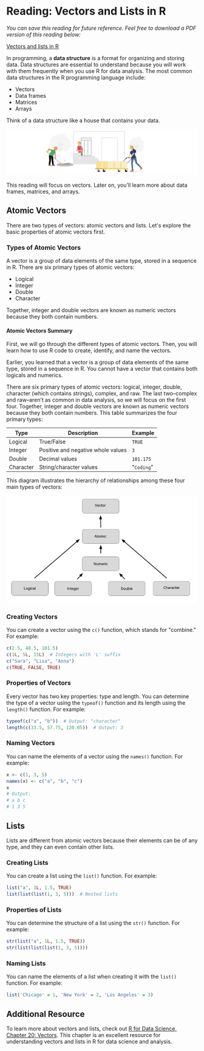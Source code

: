 # Reading: Vectors and Lists in R

*You can save this reading for future reference. Feel free to download a PDF version of this reading below:*

[Vectors and lists in R](./resources/vectors-and-lists-in-R.pdf)

In programming, a **data structure** is a format for organizing and storing data. Data structures are essential to understand because you will work with them frequently when you use R for data analysis. The most common data structures in the R programming language include:

- Vectors
- Data frames
- Matrices
- Arrays

Think of a data structure like a house that contains your data.

![Image of construction workers building the foundations of a house](./resources/img-1.png)

This reading will focus on vectors. Later on, you’ll learn more about data frames, matrices, and arrays.

## Atomic Vectors

There are two types of vectors: atomic vectors and lists. Let's explore the basic properties of atomic vectors first.

### Types of Atomic Vectors

A vector is a group of data elements of the same type, stored in a sequence in R. There are six primary types of atomic vectors:

- Logical
- Integer
- Double
- Character

Together, integer and double vectors are known as numeric vectors because they both contain numbers.

#### Atomic Vectors Summary

First, we will go through the different types of atomic vectors. Then, you will learn how to use R code to create, identify, and name the vectors.

Earlier, you learned that a vector is a group of data elements of the same type, stored in a sequence in R. You cannot have a vector that contains both logicals and numerics.

There are six primary types of atomic vectors: logical, integer, double, character (which contains strings), complex, and raw. The last two–complex and raw–aren’t as common in data analysis, so we will focus on the first four. Together, integer and double vectors are known as numeric vectors because they both contain numbers. This table summarizes the four primary types:

| Type     | Description              | Example  |
|----------|--------------------------|----------|
| Logical  | True/False               | `TRUE`    |
| Integer  | Positive and negative whole values | `3` |
| Double   | Decimal values           | `101.175`  |
| Character| String/character values  | "`Coding`" |

This diagram illustrates the hierarchy of relationships among these four main types of vectors:

![4-level Hierarchy of vectors](./resources/img-2.png)

### Creating Vectors

You can create a vector using the `c()` function, which stands for "combine." For example:

```r
c(2.5, 48.5, 101.5)
c(1L, 5L, 15L)  # Integers with 'L' suffix
c("Sara", "Lisa", "Anna")
c(TRUE, FALSE, TRUE)
```

### Properties of Vectors

Every vector has two key properties: type and length. You can determine the type of a vector using the `typeof()` function and its length using the `length()` function. For example:

```r
typeof(c("a", "b"))  # Output: "character"
length(c(33.5, 57.75, 120.05))  # Output: 3
```

### Naming Vectors

You can name the elements of a vector using the `names()` function. For example:

```r
x <- c(1, 3, 5)
names(x) <- c("a", "b", "c")
x
# Output:
# a b c
# 1 3 5
```

## Lists

Lists are different from atomic vectors because their elements can be of any type, and they can even contain other lists.

### Creating Lists

You can create a list using the `list()` function. For example:

```r
list("a", 1L, 1.5, TRUE)
list(list(list(1, 3, 5)))  # Nested lists
```

### Properties of Lists

You can determine the structure of a list using the `str()` function. For example:

```r
str(list("a", 1L, 1.5, TRUE))
str(list(list(list(1, 3, 5))))
```

### Naming Lists

You can name the elements of a list when creating it with the `list()` function. For example:

```r
list('Chicago' = 1, 'New York' = 2, 'Los Angeles' = 3)
```

## Additional Resource

To learn more about vectors and lists, check out [R for Data Science, Chapter 20: Vectors](https://r4ds.had.co.nz/vectors.html). This chapter is an excellent resource for understanding vectors and lists in R for data science and analysis.